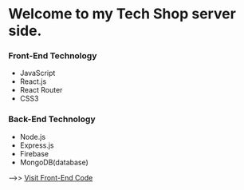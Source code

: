 # Welcome to my Tech Shop server side.

### Front-End Technology
+ JavaScript
+ React.js
+ React Router
+ CSS3

### Back-End Technology
+ Node.js
+ Express.js
+ Firebase
+ MongoDB(database)


 -->> [Visit Front-End Code](https://github.com/rjmahfuztech/tech-shop)
